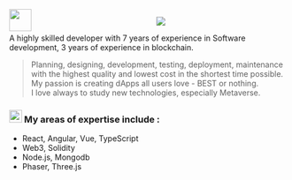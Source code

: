<img src="https://media.giphy.com/media/hvRJCLFzcasrR4ia7z/giphy.gif" height="40px" align="left">
<p align="center">
  <a href="https://github.com/metapirate0311">
    <img src="https://readme-typing-svg.herokuapp.com/?lines=A%20Blockchain%20developer;3%20years%20of%20experience;Always%20learning%20new%20tech&font=Pacifico&center=true&width=750&height=120&color=58a6ff&vCenter=true&size=45%22"></a>
</p>

A highly skilled developer with 7 years of experience in Software development, 3 years of experience in blockchain.

> Planning, designing, development, testing, deployment, maintenance with the highest quality and lowest cost in the shortest time possible. My passion is creating dApps all users love - BEST or nothing. <br/>
> I love always to study new technologies, especially Metaverse.

### <img src="https://user-images.githubusercontent.com/86523551/148903048-c6cefbc7-05f3-42a5-b189-e9e80bb21a65.png" width="23px"> My areas of expertise include : 

- React, Angular, Vue, TypeScript
- Web3, Solidity
- Node.js, Mongodb
- Phaser, Three.js

<!--
📝 Email : jamesdev0505@gmail.com<br/>
💬 Discord: Rot#8656<br/>
💬 Telegram : [@Rot0505](https://t.me/Rot0505)<br/>
-->

<!--
<p align="left">
  <a href="https://github.com/rot0505">
    <img src="https://github-readme-stats.vercel.app/api?username=rot0505&show_icons=true&theme=radical" width="50%"/>
  </a>
  <a href="https://github.com/rot0505">
    <img src="https://github-readme-stats.vercel.app/api/top-langs/?username=Darkhorse03111&layout=compact&show_icons=true&theme=radical" width="40%"/>
  </a>
</p> -->
<!-- [![Prasant's GitHub stats](https://github-readme-stats.vercel.app/api?username=rot0505&show_icons=true&theme=radical)](https://github.com/rot0505) &nbsp;
[![Prasant's GitHub stats](https://github-readme-stats.vercel.app/api/top-langs/?username=rot0505&layout=compact&show_icons=true&theme=radical)](https://github.com/rot0505) -->
